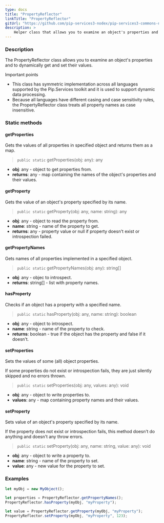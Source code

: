 ```yaml
---
type: docs
title: "PropertyReflector"
linkTitle: "PropertyReflector"
gitUrl: "https://github.com/pip-services3-nodex/pip-services3-commons-nodex"
description: >
    Helper class that allows you to examine an object's properties and to dynamically get and set their values.
---
```


### Description

The PropertyReflector class allows you to examine an object's properties and to dynamically get and set their values.

Important points

- This class has symmetric implementation across all languages supported by the Pip.Services toolkit and it is used to support dynamic data processing.
- Because all languages have different casing and case sensitivity rules, the PropertyReflector class treats all property names as case insensitive.

### Static methods

#### getProperties
Gets the values of all properties in specified object
and returns them as a map.

> `public static` getProperties(obj: any): any

- **obj**: any - object to get properties from.
- **returns**: any - map containing the names of the object's properties and their values.


#### getProperty
Gets the value of an object's property specified by its name.

> `public static` getProperty(obj: any, name: string): any

- **obj**: any - object to read the property from.
- **name**: string - name of the property to get.
- **returns**: any - property value or null if property doesn't exist or introspection failed.

#### getPropertyNames
Gets names of all properties implemented in a specified object.

> `public static` getPropertyNames(obj: any): string[]

- **obj**: any - objec to introspect.
- **returns**: string[] - list with property names.

#### hasProperty
Checks if an object has a property with a specified name.

> `public static` hasProperty(obj: any, name: string): boolean

- **obj**: any - object to introspect.
- **name**: string - name of the property to check.
- **returns**: boolean - true if the object has the property and false if it doesn't.

#### setProperties
Sets the values of some (all) object properties.
 
If some properties do not exist or introspection fails, 
they are just silently skipped and no errors thrown.

> `public static` setProperties(obj: any, values: any): void

- **obj**: any - object to write properties to.
- **values**: any - map containing property names and their values.


#### setProperty
Sets value of an object's property specified by its name.

If the property does not exist or introspection fails, 
this method doesn't do anything and doesn't any throw errors.

> `public static` setProperty(obj: any, name: string, value: any): void

- **obj**: any - object to write a property to.
- **name**: string - name of the property to set.
- **value**: any - new value for the property to set.

### Examples

```typescript
let myObj = new MyObject();
   
let properties = PropertyReflector.getPropertyNames();
PropertyReflector.hasProperty(myObj, "myProperty");

let value = PropertyReflector.getProperty(myObj, "myProperty");
PropertyReflector.setProperty(myObj, "myProperty", 123);

```
